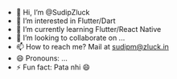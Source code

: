 - 👋 Hi, I’m @SudipZluck
- 👀 I’m interested in Flutter/Dart
- 🌱 I’m currently learning Flutter/React Native
- 💞️ I’m looking to collaborate on ...
- 📫 How to reach me? Mail at sudipm@zluck.in
- 😄 Pronouns: ...
- ⚡ Fun fact: Pata nhi 😄

<!---
SudipZluck/SudipZluck is a ✨ special ✨ repository because its `README.md` (this file) appears on your GitHub profile.
You can click the Preview link to take a look at your changes.
--->
